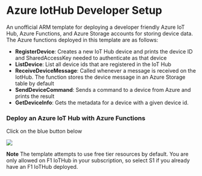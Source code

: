 # Azure IotHub Developer Setup 
An unofficial ARM template for deploying a developer friendly Azure IoT Hub, Azure Functions, and Azure Storage accounts for storing device data.  The Azure functions deployed in this template are as follows:
  - **RegisterDevice**: Creates a new IoT Hub device and prints the device ID and SharedAccessKey needed to authenticate as that device
  - **ListDevice**: List all device ids that are registered in the IoT Hub
  - **ReceiveDeviceMessage**: Called whenever a message is received on the IotHub.  The function stores the device message in an Azure Storage table by default
  - **SendDeviceCommand**: Sends a command to a device from Azure and prints the result
  - **GetDeviceInfo**: Gets the metadata for a device with a given device id.

### Deploy an Azure IoT Hub with Azure Functions ###

Click on the blue button below

<a href="https://azuredeploy.net/" target="_blank">
    <img src="http://azuredeploy.net/deploybutton.png"/>
</a>

**Note** The template attempts to use free tier resources by default.  You are only allowed on F1 IoTHub in your subscription, so select S1 if you already have an F1 IoTHub deployed.
